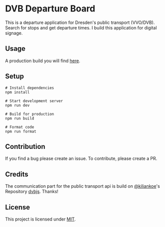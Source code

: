 # DVB Departure Board

This is a departure application for Dresden's public transport (VVO/DVB). Search for stops and get departure times. I build this application for digital signage.

## Usage

A production build you will find [here](https://dvb-departure-board.vercel.app).

## Setup

```
# Install dependencies
npm install

# Start development server
npm run dev

# Build for production
npm run build

# Format code
npm run format
```

## Contribution

If you find a bug please create an issue. To contribute, please create a PR.

## Credits

The communication part for the public transport api is build on [@kiliankoe](https://github.com/kiliankoe)'s Repository [dvbjs](https://github.com/kiliankoe/dvbjs). Thanks!

## License

This project is licensed under [MIT](LICENSE).
